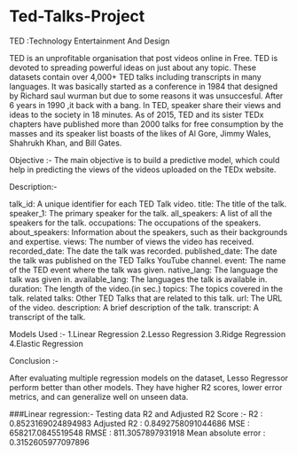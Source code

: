 # Ted-Talks-Project

TED :Technology Entertainment And Design

TED is an unprofitable organisation that post videos online in Free. TED is devoted to spreading powerful ideas on just about any topic. These datasets contain over 4,000+ TED talks including transcripts in many languages. It was basically started as a conference in 1984 that designed by Richard saul wurman but due to some reasons it was unsuccesful. After 6 years in 1990 ,it back with a bang. In TED, speaker share their views and ideas to the society in 18 minutes. As of 2015, TED and its sister TEDx chapters have published more than 2000 talks for free consumption by the masses and its speaker list boasts of the likes of Al Gore, Jimmy Wales, Shahrukh Khan, and Bill Gates.

Objective :-
The main objective is to build a predictive model, which could help in predicting the views of the videos uploaded on the TEDx website.

Description:-

talk_id: A unique identifier for each TED Talk video.
title: The title of the talk.
speaker_1: The primary speaker for the talk.
all_speakers: A list of all the speakers for the talk.
occupations: The occupations of the speakers.
about_speakers: Information about the speakers, such as their backgrounds and expertise.
views: The number of views the video has received.
recorded_date: The date the talk was recorded.
published_date: The date the talk was published on the TED Talks YouTube channel.
event: The name of the TED event where the talk was given.
native_lang: The language the talk was given in.
available_lang: The languages the talk is available in.
duration: The length of the video.(in sec.)
topics: The topics covered in the talk.
related talks: Other TED Talks that are related to this talk.
url: The URL of the video.
description: A brief description of the talk.
transcript: A transcript of the talk.

Models Used :-
1.Linear Regression
2.Lesso Regression
3.Ridge Regression
4.Elastic Regression

Conclusion :-

After evaluating multiple regression models on the dataset, Lesso Regressor perform better than other models. They have higher R2 scores, lower error metrics, and can generalize well on unseen data.

###Linear regression:-
Testing data R2 and Adjusted R2 Score :-
R2 : 0.8523169024894983
Adjusted R2 : 0.8492758091044686
MSE : 658217.0845519548
RMSE : 811.3057897931918
Mean absolute error : 0.3152605977097896
